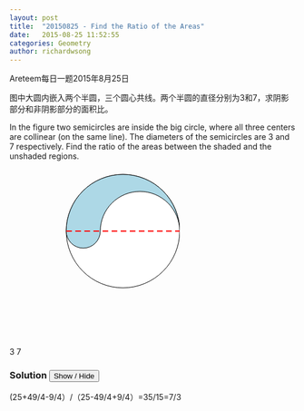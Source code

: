 ```yaml
---
layout: post
title:  "20150825 - Find the Ratio of the Areas"
date:   2015-08-25 11:52:55
categories: Geometry
author: richardwsong
---
```

Areteem每日一题2015年8月25日

<problem>
<p>	
图中大圆内嵌入两个半圆，三个圆心共线。两个半圆的直径分别为3和7，求阴影部分和非阴影部分的面积比。
</p>
<p>
In the figure two semicircles are inside the big circle, where all three centers are collinear (on the same line). The diameters of the semicircles are 3 and 7 respectively. Find the ratio of the areas between the shaded and the unshaded regions.
</p>
<svg width="300" height="300">
  
  <circle cx="200" cy="110" r="100" fill="white" stroke-width="1" stroke="black"/>
    
  <path d="M 100 110 A 30 30, 1, 0, 0, 160 110" fill="lightblue" stroke="black" stroke-width="1"/>  
  <path d="M 100 110 A 100 100, 0, 0, 1, 300 110" fill="lightblue" stroke="black" stroke-width="1"/>
  <path d="M 160 110 A 70 70, 0, 0, 1, 300 110" fill="white" stroke="black" stroke-width="1"/>
  
 <line x1="100" y1="110" x2="300" y2="110" stroke="red" stroke-width="2" stroke-dasharray="10, 6" />
  
  <text x="128" y="100" font-size="16">3</text>
  <text x="230" y="100" font-size="16">7</text>
   
</svg>
<problem>

### Solution <button>Show / Hide</button>


<solution>

(25+49/4-9/4）/（25-49/4+9/4）=35/15=7/3

</solution>